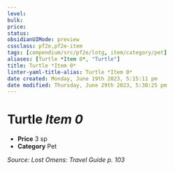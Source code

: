 ```yaml
---
level:
bulk:
price:
status:
obsidianUIMode: preview
cssclass: pf2e,pf2e-item
tags: [compendium/src/pf2e/lotg, item/category/pet]
aliases: [Turtle *Item 0*, "Turtle"]
title: Turtle *Item 0*
linter-yaml-title-alias: Turtle *Item 0*
date created: Monday, June 19th 2023, 5:15:11 pm
date modified: Thursday, June 29th 2023, 5:30:25 pm
---
```


# Turtle *Item 0*

- **Price** 3 sp
- **Category** Pet

*Source: Lost Omens: Travel Guide p. 103*
